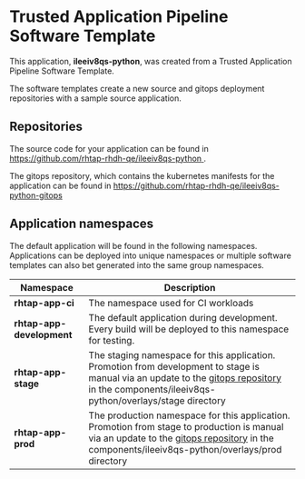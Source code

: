 # Trusted Application Pipeline Software Template

This application, **ileeiv8qs-python**, was created from a Trusted Application Pipeline Software Template.

The software templates create a new source and gitops deployment repositories with a sample source application. 

## Repositories

The source code for your application can be found in [https://github.com/rhtap-rhdh-qe/ileeiv8qs-python ](https://github.com/rhtap-rhdh-qe/ileeiv8qs-python ).
 
The gitops repository, which contains the kubernetes manifests for the application can be found in 
[https://github.com/rhtap-rhdh-qe/ileeiv8qs-python-gitops ](https://github.com/rhtap-rhdh-qe/ileeiv8qs-python-gitops ) 

## Application namespaces 

The default application will be found in the following namespaces. Applications can be deployed into unique namespaces or multiple software templates can also bet generated into the same group namespaces.  

|  Namespace   |  Description   |  
| -------- | -------- |
| **rhtap-app-ci** | The namespace used for CI workloads |
| **rhtap-app-development** | The default application during development. Every build will be deployed to this namespace for testing. |
| **rhtap-app-stage** | The staging namespace for this application. Promotion from development to stage is manual via an update to the [gitops repository](https://github.com/rhtap-rhdh-qe/ileeiv8qs-python-gitops ) in the components/ileeiv8qs-python/overlays/stage directory |
| **rhtap-app-prod** | The production namespace for this application. Promotion from stage to production is manual via an update to the [gitops repository](https://github.com/rhtap-rhdh-qe/ileeiv8qs-python-gitops ) in the components/ileeiv8qs-python/overlays/prod directory |